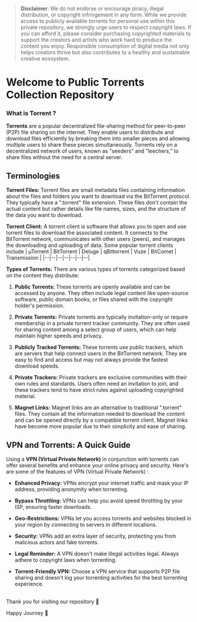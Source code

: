 > **Disclaimer**: We do not endorse or encourage piracy, illegal distribution, or copyright infringement in any form. While we provide access to publicly available torrents for personal use within this private repository, we strongly urge users to respect copyright laws. If you can afford it, please consider purchasing copyrighted materials to support the creators and artists who work hard to produce the content you enjoy. Responsible consumption of digital media not only helps creators thrive but also contributes to a healthy and sustainable creative ecosystem.

# Welcome to Public Torrents Collection Repository

### What is Torrent ?

**Torrents** are a popular decentralized file-sharing  method for peer-to-peer (P2P) file sharing on the internet. They enable users to distribute and download files efficiently by breaking them into smaller pieces and allowing multiple users to share these pieces simultaneously. Torrents rely on a decentralized network of users, known as "seeders" and "leechers," to share files without the need for a central server.

## Terminologies

**Torrent Files:** Torrent files are small metadata files containing information about the files and folders you want to download via the BitTorrent protocol. They typically have a ".torrent" file extension. These files don't contain the actual content but rather details like file names, sizes, and the structure of the data you want to download.

**Torrent Client:** A torrent client is software that allows you to open and use torrent files to download the associated content. It connects to the BitTorrent network, communicates with other users (peers), and manages the downloading and uploading of data. Some popular torrent clients include
| µTorrent | BitTorrent | Deluge |  qBittorrent | Vuze | BitComet | Transmission |
|--|--|--|--|--|--|--|


**Types of Torrents:**
 There are various types of torrents categorized based on the content they distribute:

1.  **Public Torrents:** These torrents are openly available and can be accessed by anyone. They often include legal content like open-source software, public domain books, or files shared with the copyright holder's permission.
    
2.  **Private Torrents:** Private torrents are typically invitation-only or require membership in a private torrent tracker community. They are often used for sharing content among a select group of users, which can help maintain higher speeds and privacy.
    
3.  **Publicly Tracked Torrents:** These torrents use public trackers, which are servers that help connect users in the BitTorrent network. They are easy to find and access but may not always provide the fastest download speeds.
    
4.  **Private Trackers:** Private trackers are exclusive communities with their own rules and standards. Users often need an invitation to join, and these trackers tend to have strict rules against uploading copyrighted material.
    
5.  **Magnet Links:** Magnet links are an alternative to traditional ".torrent" files. They contain all the information needed to download the content and can be opened directly by a compatible torrent client. Magnet links have become more popular due to their simplicity and ease of sharing.


## **VPN and Torrents: A Quick Guide**
Using a **VPN (Virtual Private Network)** in conjunction with torrents can offer several benefits and enhance your online privacy and security. Here's are some of the features of VPN (Virtual Private Network) :

-   **Enhanced Privacy:** VPNs encrypt your internet traffic and mask your IP address, providing anonymity when torrenting.
    
-   **Bypass Throttling:** VPNs can help you avoid speed throttling by your ISP, ensuring faster downloads.
    
-   **Geo-Restrictions:** VPNs let you access torrents and websites blocked in your region by connecting to servers in different locations.
    
-   **Security:** VPNs add an extra layer of security, protecting you from malicious actors and fake torrents.
    
-   **Legal Reminder:** A VPN doesn't make illegal activities legal. Always adhere to copyright laws when torrenting.
    
-   **Torrent-Friendly VPN:** Choose a VPN service that supports P2P file sharing and doesn't log your torrenting activities for the best torrenting experience.

<br>
Thank you for visiting our repository 💙

Happy Journey 🚀
